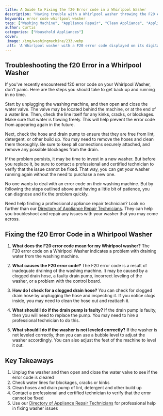 ```yaml
---
title: A Guide to Fixing the f20 Error code in a Whirlpool Washer
description: "Having trouble with a Whirlpool washer throwing the F20 error code This blog post provides a comprehensive guide to resolving the issue and getting your washer back in working order"
keywords: error code whirlpool washer
tags: ["Washing Machine", "Appliance Repair", "Clean Appliance", "Appliance Brand"]
author: Curtis
categories: ["Household Appliances"]
cover: 
 image: /img/washingmachine/233.webp
 alt: 'A Whirlpool washer with a F20 error code displayed on its digital display'
---
```

## Troubleshooting the f20 Error in a Whirlpool Washer
If you've recently encountered f20 error code on your Whirlpool Washer, don't panic. Here are the steps you should take to get back up and running in no time.

Start by unplugging the washing machine, and then open and close the water valve. The valve may be located behind the machine, or at the end of a water line. Then, check the line itself for any kinks, cracks, or blockages. Make sure that water is flowing freely. This will help prevent the error code from appearing again in the future. 

Next, check the hose and drain pump to ensure that they are free from lint, detergent, or other build up. You may need to remove the hoses and clean them thoroughly. Be sure to keep all connections securely attached, and remove any possible blockages from the drain.

If the problem persists, it may be time to invest in a new washer. But before you replace it, be sure to contact a professional and certified technician to verify that the issue cannot be fixed. That way, you can get your washer running again without the need to purchase a new one.

No one wants to deal with an error code on their washing machine. But by following the steps outlined above and having a little bit of patience, you can diagnose and fix the problem quickly.

Need help finding a professional appliance repair technician? Look no further than our [Directory of Appliance Repair Technicians](./pages/appliance-repair-technicians). They can help you troubleshoot and repair any issues with your washer that you may come across.

## Fixing the f20 Error Code in a Whirlpool Washer

1. **What does the F20 error code mean for my Whirlpool washer?** 
The F20 error code on a Whirlpool Washer indicates a problem with draining water from the washing machine.

2. **What causes the F20 error code?** 
The F20 error code is a result of inadequate draining of the washing machine. It may be caused by a clogged drain hose, a faulty drain pump, incorrect leveling of the washer, or a problem with the control board. 

3. **How do I check for a clogged drain hose?** 
You can check for clogged drain hose by unplugging the hose and inspecting it. If you notice clogs inside, you may need to clean the hose out and reattach it. 

4. **What should I do if the drain pump is faulty?** 
If the drain pump is faulty, then you will need to replace the pump. You may need to hire a professional technician to do this. 

5. **What should I do if the washer is not leveled correctly?** 
If the washer is not leveled correctly, then you can use a bubble level to adjust the washer accordingly. You can also adjust the feet of the machine to level it out.

## Key Takeaways 
1. Unplug the washer and then open and close the water valve to see if the error code is cleared
2. Check water lines for blockages, cracks or kinks 
3. Clean hoses and drain pump of lint, detergent and other build up
4. Contact a professional and certified technician to verify that the error cannot be fixed
5. Use our [Directory of Appliance Repair Technicians](./pages/appliance-repair-technicians) for professional help in fixing washer issues
